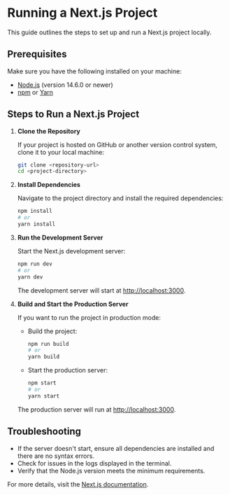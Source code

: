 # Running a Next.js Project

This guide outlines the steps to set up and run a Next.js project locally.

## Prerequisites

Make sure you have the following installed on your machine:

- [Node.js](https://nodejs.org/) (version 14.6.0 or newer)
- [npm](https://www.npmjs.com/) or [Yarn](https://yarnpkg.com/)

## Steps to Run a Next.js Project

1. **Clone the Repository**

   If your project is hosted on GitHub or another version control system, clone it to your local machine:

   ```bash
   git clone <repository-url>
   cd <project-directory>
   ```

2. **Install Dependencies**

   Navigate to the project directory and install the required dependencies:

   ```bash
   npm install
   # or
   yarn install
   ```

3. **Run the Development Server**

   Start the Next.js development server:

   ```bash
   npm run dev
   # or
   yarn dev
   ```

   The development server will start at [http://localhost:3000](http://localhost:3000).

4. **Build and Start the Production Server**

   If you want to run the project in production mode:

   - Build the project:

     ```bash
     npm run build
     # or
     yarn build
     ```

   - Start the production server:

     ```bash
     npm start
     # or
     yarn start
     ```

   The production server will run at [http://localhost:3000](http://localhost:3000).


## Troubleshooting

- If the server doesn't start, ensure all dependencies are installed and there are no syntax errors.
- Check for issues in the logs displayed in the terminal.
- Verify that the Node.js version meets the minimum requirements.

For more details, visit the [Next.js documentation](https://nextjs.org/docs).
